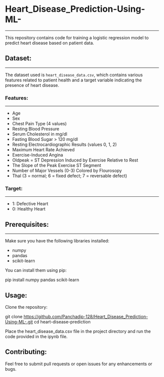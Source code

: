 # Heart_Disease_Prediction-Using-ML-
-------------------------------------

This repository contains code for training a logistic regression model to predict heart disease based on patient data.

## Dataset:
------------

The dataset used is `heart_disease_data.csv`, which contains various features related to patient health and a target variable indicating the presence of heart disease.

### Features:
--------------

- Age
- Sex
- Chest Pain Type (4 values)
- Resting Blood Pressure
- Serum Cholesterol in mg/dl
- Fasting Blood Sugar > 120 mg/dl
- Resting Electrocardiographic Results (values 0, 1, 2)
- Maximum Heart Rate Achieved
- Exercise-Induced Angina
- Oldpeak = ST Depression Induced by Exercise Relative to Rest
- The Slope of the Peak Exercise ST Segment
- Number of Major Vessels (0-3) Colored by Flourosopy
- Thal (3 = normal; 6 = fixed defect; 7 = reversable defect)

### Target:
------------

- 1: Defective Heart
- 0: Healthy Heart

## Prerequisites:
------------------

Make sure you have the following libraries installed:

- numpy
- pandas
- scikit-learn

You can install them using pip:

pip install numpy pandas scikit-learn


Usage:
-------
Clone the repository:

git clone https://github.com/Panchadip-128/Heart_Disease_Prediction-Using-ML-.git
cd heart-disease-prediction

Place the heart_disease_data.csv file in the project directory and run the code provided in the ipynb file.

Contributing:
-------------
Feel free to submit pull requests or open issues for any enhancements or bugs.

